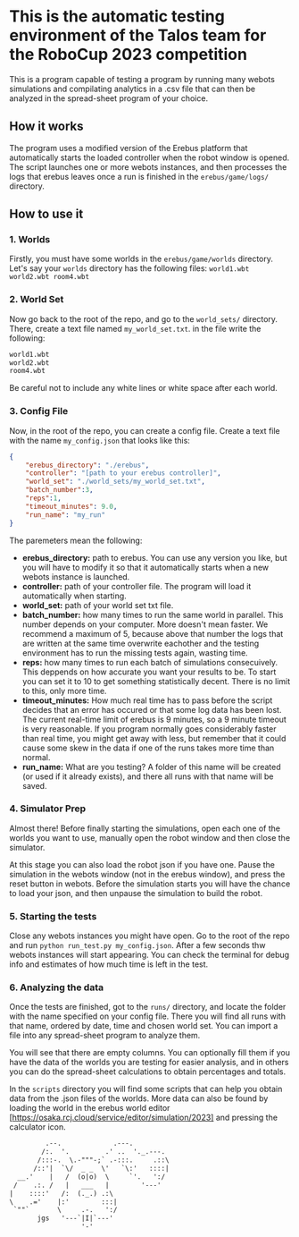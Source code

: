 # This is the automatic testing environment of the Talos team for the RoboCup 2023 competition

This is a program capable of testing a program by running many webots simulations and compilating analytics in a .csv file that can then be analyzed in the spread-sheet program of your choice.

## How it works

The program uses a modified version of the Erebus platform that automatically starts the loaded controller when the robot window is opened. The script launches one or more webots instances, and then processes the logs that erebus leaves once a run is finished in the ```erebus/game/logs/``` directory.

## How to use it

### 1. Worlds

Firstly, you must have some worlds in the ```erebus/game/worlds``` directory. Let's say your ```worlds``` directory has the following files: ``` world1.wbt world2.wbt room4.wbt ```

### 2. World Set

Now go back to the root of the repo, and go to the ```world_sets/``` directory. There, create a text file named ```my_world_set.txt```. in the file write the following:

``` txt
world1.wbt
world2.wbt
room4.wbt
```

Be careful not to include any white lines or white space after each world.

### 3. Config File

Now, in the root of the repo, you can create a config file. Create a text file with the name ```my_config.json``` that looks like this:

``` json
{
    "erebus_directory": "./erebus",
    "controller": "[path to your erebus controller]",
    "world_set": "./world_sets/my_world_set.txt",
    "batch_number":3,
    "reps":1,
    "timeout_minutes": 9.0,
    "run_name": "my_run"
}
```

The paremeters mean the following:

* **erebus_directory:** path to erebus. You can use any version you like, but you will have to modify it so that it automatically starts when a new webots instance is launched.
* **controller:** path of your controller file. The program will load it automatically when starting.
* **world_set:** path of your world set txt file.
* **batch_number:** how many times to run the same world in parallel. This number depends on your computer. More doesn't mean faster. We recommend a maximum of 5, because above that number the logs that are written at the same time overwrite eachother and the testing environment has to run the missing tests again, wasting time.
* **reps:** how many times to run each batch of simulations consecuively. This deppends on how accurate you want your results to be. To start you can set it to 10 to get something statistically decent. There is no limit to this, only more time.
* **timeout_minutes:** How much real time has to pass before the script decides that an error has occured or that some log data has been lost. The current real-time limit of erebus is 9 minutes, so a 9 minute timeout is very reasonable. If you program normally goes considerably faster than real time, you might get away with less, but remember that it could cause some skew in the data if one of the runs takes more time than normal.
* **run_name:** What are you testing? A folder of this name will be created (or used if it already exists), and there all runs with that name will be saved.

### 4. Simulator Prep

Almost there! Before finally starting the simulations, open each one of the worlds you want to use, manually open the robot window and then close the simulator.

At this stage you can also load the robot json if you have one. Pause the simulation in the webots window (not in the erebus window), and press the reset button in webots. Before the simulation starts you will have the chance to load your json, and then unpause the simulation to build the robot.

### 5. Starting the tests

Close any webots instances you might have open. Go to the root of the repo and run ```python run_test.py my_config.json```. After a few seconds thw webots instances will start appearing.  You can check the terminal for debug info and estimates of how much time is left in the test.

### 6. Analyzing the data

Once the tests are finished, got to the ```runs/``` directory, and locate the folder with the name specified on your config file. There you will find all runs with that name, ordered by date, time and chosen world set. You can import a file into any spread-sheet program to analyze them.

You will see that there are empty columns. You can optionally fill them if you have the data of the worlds you are testing for easier analysis, and in others you can do the spread-sheet calculations to obtain percentages and totals.

In the ```scripts``` directory you will find some scripts that can help you obtain data from the .json files of the worlds. More data can also be found by loading the world in the erebus world editor [https://osaka.rcj.cloud/service/editor/simulation/2023] and pressing the calculator icon.

``` txt
         .--.             .---.
        /:.  '.         .' ..  '._.---.
       /:::-.  \.-"""-;` .-:::.     .::\
      /::'|  `\/  _ _  \'   `\:'   ::::|
  __.'    |   /  (o|o)  \     `'.   ':/
 /    .:. /   |   ___   |        '---'
|    ::::'   /:  (._.) .:\
\    .='    |:'        :::|
 `""`       \     .-.   ':/
       jgs   '---`|I|`---'
                  '-'
                  
```
